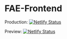 # FAE-Frontend

Production: [![Netlify Status](https://api.netlify.com/api/v1/badges/fbdf3d25-11ec-4c2e-b5ef-e33a60bbef54/deploy-status)](https://app.netlify.com/sites/fae-org/deploys)

Preview: [![Netlify Status](https://api.netlify.com/api/v1/badges/fbdf3d25-11ec-4c2e-b5ef-e33a60bbef54/deploy-status?branch=dev)](https://app.netlify.com/sites/fae-org/deploys)